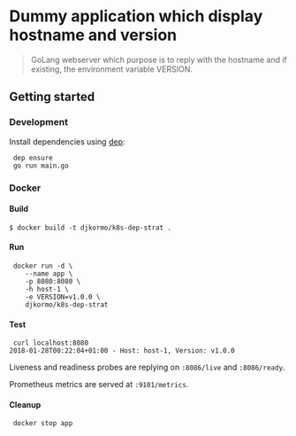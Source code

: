 Dummy application which display hostname and version
====================================================

> GoLang webserver which purpose is to reply with the hostname and if existing,
the environment variable VERSION.

## Getting started

### Development

Install dependencies using [dep](https://github.com/golang/dep):

```console
 dep ensure
 go run main.go
```

### Docker

#### Build

```console
$ docker build -t djkormo/k8s-dep-strat .
```

#### Run

```console
 docker run -d \
    --name app \
    -p 8080:8080 \
    -h host-1 \
    -e VERSION=v1.0.0 \
    djkormo/k8s-dep-strat
```

#### Test

```console
 curl localhost:8080
2018-01-28T00:22:04+01:00 - Host: host-1, Version: v1.0.0
```

Liveness and readiness probes are replying on `:8086/live` and `:8086/ready`.

Prometheus metrics are served at `:9101/metrics`.

#### Cleanup

```console
 docker stop app
```
